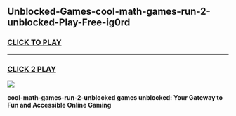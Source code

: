 
## Unblocked-Games-cool-math-games-run-2-unblocked-Play-Free-ig0rd
<h3>
<a href="https://premium76.site?title=cool-math-games-run-2-unblocked&ref=23A">CLICK TO PLAY</a></h3>
<hr>

<h3>
<a href="https://premium76.site?title=cool-math-games-run-2-unblocked&ref=23A">CLICK 2 PLAY</a>
  
</h3>

<a href="https://premium76.site?title=cool-math-games-run-2-unblocked&ref=23A"><img src="https://clearcache.store/games.png"></a>


**cool-math-games-run-2-unblocked games unblocked: Your Gateway to Fun and Accessible Online Gaming**
